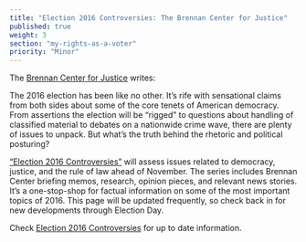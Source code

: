 ```yaml
---
title: "Election 2016 Controversies: The Brennan Center for Justice"
published: true
weight: 3
section: "my-rights-as-a-voter"
priority: "Minor"
---
```


The [Brennan Center for Justice](https://www.brennancenter.org/about) writes:  

The 2016 election has been like no other. It’s rife with sensational claims from both sides about some of the core tenets of American democracy. From assertions the election will be “rigged” to questions about handling of classified material to debates on a nationwide crime wave, there are plenty of issues to unpack. But what’s the truth behind the rhetoric and political posturing?  
  
[“Election 2016 Controversies”](https://www.brennancenter.org/election-2016-controversies) will assess issues related to democracy, justice, and the rule of law ahead of November. The series includes Brennan Center briefing memos, research, opinion pieces, and relevant news stories. It’s a one-stop-shop for factual information on some of the most important topics of 2016. This page will be updated frequently, so check back in for new developments through Election Day.  
  
Check [Election 2016 Controversies](https://www.brennancenter.org/election-2016-controversies) for up to date information.  
